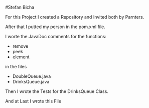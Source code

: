 #Stefan Bicha

For this Project I created a Repository and Invited both by Parnters.

After that I putted my person in the pom.xml file.

I worte the JavaDoc comments for the functions:
+ remove
+ peek
+ element

in the files
+ DoubleQueue.java
+ DrinksQueue.java

Then I wrote the Tests for the DrinksQueue Class.

And at Last I wrote this File